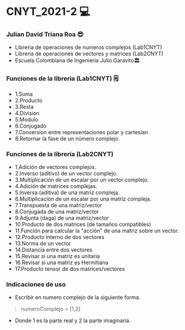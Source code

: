 # CNYT_2021-2 💻
### Julian David Triana Roa 😎
- Libreria de operaciones de numeros complejos (Lab1CNYT)
- Libreria de operaciones de vectores y matrices (Lab2CNYT)
- Escuela Colombiana de Ingenieria Julio Garavito🏛️

### Funciones de la libreria (Lab1CNYT) 🗒️
- 1.Suma
- 2.Producto
- 3.Resta
- 4.Division
- 5.Modulo
- 6.Conjugado
- 7.Conversion entre representaciones polar y cartesian
- 8.Retornar la fase de un número complejo 

### Funciones de la libreria (Lab2CNYT)
- 1.Adición de vectores complejos.
- 2.Inverso (aditivo) de un vector complejo.
- 3.Multiplicación de un escalar por un vector complejo.
- 4.Adición de matrices complejas.
- 5.Inversa (aditiva) de una matriz compleja.
- 6.Multiplicación de un escalar por una matriz compleja.
- 7.Transpuesta de una matriz/vector
- 8.Conjugada de una matriz/vector
- 9.Adjunta (daga) de una matriz/vector
- 10.Producto de dos matrices (de tamaños compatibles)
- 11.Función para calcular la "acción" de una matriz sobre un vector.
- 12.Producto interno de dos vectores
- 13.Norma de un vector
- 14.Distancia entre dos vectores
- 15.Revisar si una matriz es unitaria
- 16.Revisar si una matriz es Hermitiana
- 17.Producto tensor de dos matrices/vectores

### Indicaciones de uso 
- Escribir en numero complejo de la siguiente forma.
> numeroComplejo = [1,2] 
- Donde 1 es la parte real y 2 la parte imaginaria.

